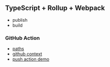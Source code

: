 ## TypeScript + Rollup + Webpack

* publish
* build

### GitHub Action

* [paths](https://docs.github.com/en/actions/learn-github-actions/workflow-syntax-for-github-actions#onpushpull_requestpaths)
* [github context](https://docs.github.com/en/actions/learn-github-actions/contexts#github-context)
* [push action demo](https://github.com/ad-m/github-push-action/blob/master/start.sh)

